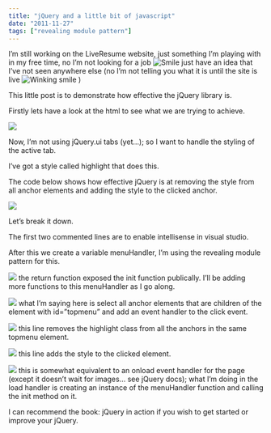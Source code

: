 ```yaml
---
title: "jQuery and a little bit of javascript"
date: "2011-11-27"
tags: ["revealing module pattern"]
---
```


I’m still working on the LiveResume website, just something I’m playing with in my free time, no I’m not looking for a job ![Smile](./image.axd?picture=wlEmoticon-smile_10.png) just have an idea that I’ve not seen anywhere else (no I’m not telling you what it is until the site is live ![Winking smile](./image.axd?picture=wlEmoticon-winkingsmile.png) )

This little post is to demonstrate how effective the jQuery library is.

Firstly lets have a look at the html to see what we are trying to achieve.

![](/images/./image.axd?picture=image_thumb_119.png)

Now, I’m not using jQuery.ui tabs (yet…); so I want to handle the styling of the active tab.

I’ve got a style called highlight that does this.

The code below shows how effective jQuery is at removing the style from all anchor elements and adding the style to the clicked anchor.

![](/images/./image.axd?picture=image_thumb_120.png)

Let’s break it down.

The first two commented lines are to enable intellisense in visual studio.

After this we create a variable menuHandler, I’m using the revealing module pattern for this.

![](/images/./image.axd?picture=image_thumb_121.png) the return function exposed the init function publically. I’ll be adding more functions to this menuHandler as I go along.

![](/images/./image.axd?picture=image_thumb_122.png) what I’m saying here is select all anchor elements that are children of the element with id=”topmenu” and add an event handler to the click event.

![](/images/./image.axd?picture=image_thumb_123.png) this line removes the highlight class from all the anchors in the same topmenu element.

![](/images/./image.axd?picture=image_thumb_124.png) this line adds the style to the clicked element.

![](/images/./image.axd?picture=image_thumb_125.png) this is somewhat equivalent to an onload event handler for the page (except it doesn’t wait for images… see jQuery docs); what I’m doing in the load handler is creating an instance of the menuHandler function and calling the init method on it.

I can recommend the book: jQuery in action if you wish to get started or improve your jQuery.
